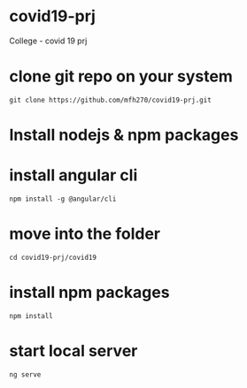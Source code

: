 # covid19-prj
College - covid 19 prj
# clone git repo on your system
`git clone https://github.com/mfh270/covid19-prj.git`
# Install nodejs & npm packages
# install angular cli
`npm install -g @angular/cli`
# move into the folder
`cd covid19-prj/covid19`
# install npm packages
`npm install`
# start local server
`ng serve`

